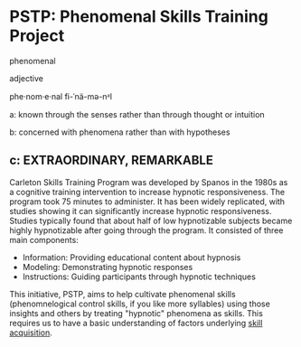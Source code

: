 # PSTP: Phenomenal Skills Training Project

phenomenal

adjective

phe·​nom·​e·​nal fi-ˈnä-mə-nᵊl 

a: known through the senses rather than through thought or intuition

b: concerned with phenomena rather than with hypotheses

c: EXTRAORDINARY, REMARKABLE
-----------------------------------


Carleton Skills Training Program was developed by Spanos in the 1980s as a cognitive training intervention to increase hypnotic responsiveness.
The program took 75 minutes to administer.
It has been widely replicated, with studies showing it can significantly increase hypnotic responsiveness. Studies typically found that about half of low hypnotizable subjects became highly hypnotizable after going through the program. It consisted of three main components:

* Information: Providing educational content about hypnosis
* Modeling: Demonstrating hypnotic responses
* Instructions: Guiding participants through hypnotic techniques

This initiative, PSTP, aims to help cultivate phenomenal skills (phenomnelogical control skills, if you like more syllables) using those insights and others by treating "hypnotic" phenomena as skills. This requires us to have a basic understanding of factors underlying [skill acquisition]().
